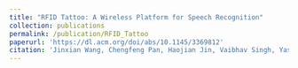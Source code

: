 ```yaml
---
title: "RFID Tattoo: A Wireless Platform for Speech Recognition"
collection: publications
permalink: /publication/RFID_Tattoo
paperurl: 'https://dl.acm.org/doi/abs/10.1145/3369812'
citation: 'Jinxian Wang, Chengfeng Pan, Haojian Jin, Vaibhav Singh, Yash Jain, Jason I Jong, Carmel Majidi, Swarun Kumar. &quot;RFID Tattoo: A Wireless Platform for Speech Recognition.&quot; <i>UbiComp 2020</i>.'
---
```


